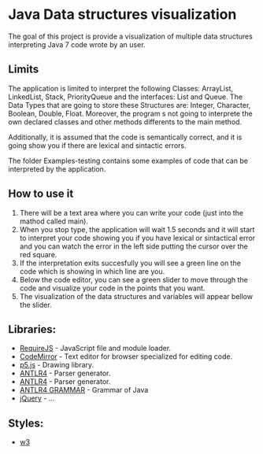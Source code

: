 # Java Data structures visualization

The goal of this project is provide a visualization of multiple data structures interpreting Java 7 code wrote by an user.

## Limits

The application is limited to interpret the following Classes: ArrayList, LinkedList, Stack, PriorityQueue and the interfaces: List and Queue. The Data Types that are going to store these Structures are: Integer, Character, Boolean, Double, Float. Moreover, the program s not going to interprete the own declared classes and other methods differents to the main method.

Additionally, it is assumed that the code is semantically correct, and it is going show you if there are lexical and sintactic errors. 

The folder Examples-testing contains some examples of code that can be interpreted by the application. 

## How to use it

1. There will be a text area where you can write your code (just into the mathod called main).
2. When you stop type, the application will wait 1.5 seconds and it will start to interpret your code showing you if you have lexical or sintactical error and you can watch the error in the left side putting the cursor over the red square.
3. If the interpretation exits succesfully you will see a green line on the code which is showing in which line are you.
4. Below the code editor, you can see a green slider to move through the code and visualize your code in the points that you want.
5. The visualization of the data structures and variables will appear bellow the slider.

## Libraries:

- [RequireJS](http://requirejs.org/) - JavaScript file and module loader.  
- [CodeMirror](https://codemirror.net/) - Text editor for browser specialized for editing code.
- [p5.js](https://p5js.org/) - Drawing library.
- [ANTLR4](http://www.antlr.org/) - Parser generator.
- [ANTLR4](http://www.antlr.org/) - Parser generator.
- [ANTLR4 GRAMMAR](https://github.com/antlr/grammars-v4/tree/master/java) - Grammar of Java
- [jQuery](https://jquery.com/) - ...

## Styles:

- [w3](https://www.w3schools.com/w3css/w3css_downloads.asp)
